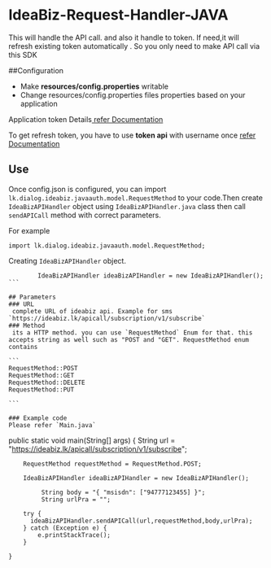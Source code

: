 # IdeaBiz-Request-Handler-JAVA

This will handle the API call. and also it handle to token. If need,it will refresh existing token automatically . So you only need to make API call via this SDK

##Configuration
* Make **resources/config.properties** writable
* Change resources/config.properties files properties based on your application

Application token Details[ refer Documentation](https://ideabiz.lk/tools/token.html)

To get refresh token, you have to use **token api** with username once [ refer Documentation](http://docs.ideabiz.lk/en/Authorization/Authorization%20v1)

## Use
Once config.json is configured, you can import `lk.dialog.ideabiz.javaauth.model.RequestMethod` to your code.Then create `IdeaBizAPIHandler` object using `IdeaBizAPIHandler.java` class then call `sendAPICall` method with correct parameters. 

For example

```
import lk.dialog.ideabiz.javaauth.model.RequestMethod;
```
Creating `IdeaBizAPIHandler` object.
````
        IdeaBizAPIHandler ideaBizAPIHandler = new IdeaBizAPIHandler();
```

## Parameters
### URL
 complete URL of ideabiz api. Example for sms `https://ideabiz.lk/apicall/subscription/v1/subscribe`
### Method
 its a HTTP method. you can use `RequestMethod` Enum for that. this accepts string as well such as "POST and "GET". RequestMethod enum contains

```
RequestMethod::POST
RequestMethod::GET
RequestMethod::DELETE
RequestMethod::PUT

```

### Example code
Please refer `Main.java`
````
 public static void main(String[] args) {
        String url = "https://ideabiz.lk/apicall/subscription/v1/subscribe";
        
        RequestMethod requestMethod = RequestMethod.POST;
        
        IdeaBizAPIHandler ideaBizAPIHandler = new IdeaBizAPIHandler();
        
             String body = "{ "msisdn": ["94777123455] }";
             String urlPra = "";

        try {
          ideaBizAPIHandler.sendAPICall(url,requestMethod,body,urlPra);
        } catch (Exception e) {
            e.printStackTrace();
        }
        
    }
`````


